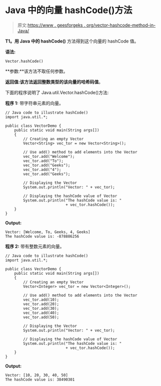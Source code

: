 # Java 中的向量 hashCode()方法

> 原文:[https://www . geesforgeks . org/vector-hashcode-method-in-Java/](https://www.geeksforgeeks.org/vector-hashcode-method-in-java/)

**T1。用 Java 中的 hashCode()** 方法得到这个向量的 hashCode 值。

**语法:**

```
Vector.hashCode()
```

**参数:**该方法不取任何参数。

**返回值:**该方法返回整数类型的该向量的**哈希码值**。

下面的程序说明了 Java.util.Vector.hashCode()方法:

**程序 1:** 带字符串元素的向量。

```
// Java code to illustrate hashCode()
import java.util.*;

public class VectorDemo {
    public static void main(String args[])
    {
        // Creating an empty Vector
        Vector<String> vec_tor = new Vector<String>();

        // Use add() method to add elements into the Vector
        vec_tor.add("Welcome");
        vec_tor.add("To");
        vec_tor.add("Geeks");
        vec_tor.add("4");
        vec_tor.add("Geeks");

        // Displaying the Vector
        System.out.println("Vector: " + vec_tor);

        // Displaying the hashCode value of Vector
        System.out.println("The hashCode value is: "
                           + vec_tor.hashCode());
    }
}
```

**Output:**

```
Vector: [Welcome, To, Geeks, 4, Geeks]
The hashCode value is: -878886256

```

**程序 2:** 带有整数元素的向量。

```
// Java code to illustrate hashCode()
import java.util.*;

public class VectorDemo {
    public static void main(String args[])
    {
        // Creating an empty Vector
        Vector<Integer> vec_tor = new Vector<Integer>();

        // Use add() method to add elements into the Vector
        vec_tor.add(10);
        vec_tor.add(20);
        vec_tor.add(30);
        vec_tor.add(40);
        vec_tor.add(50);

        // Displaying the Vector
        System.out.println("Vector: " + vec_tor);

        // Displaying the hashCode value of Vector
        System.out.println("The hashCode value is: "
                           + vec_tor.hashCode());
    }
}
```

**Output:**

```
Vector: [10, 20, 30, 40, 50]
The hashCode value is: 38490301

```